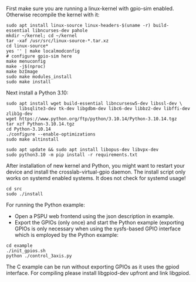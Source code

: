 First make sure you are running a linux-kernel with gpio-sim enabled.
Otherwise recompile the kernel with it:
```
sudo apt install linux-source linux-headers-$(uname -r) build-essential libncurses-dev pahole
mkdir ~/kernel; cd ~/kernel
tar -xaf /usr/src/linux-source-*.tar.xz
cd linux-source*
yes '' | make localmodconfig
# configure gpio-sim here
make menuconfig
make -j$(nproc)
make bzImage
sudo make modules_install
sudo make install
```

Next install a Python 3.10:
```
sudo apt install wget build-essential libncursesw5-dev libssl-dev \
     libsqlite3-dev tk-dev libgdbm-dev libc6-dev libbz2-dev libffi-dev zlib1g-dev
wget https://www.python.org/ftp/python/3.10.14/Python-3.10.14.tgz
tar xzf Python-3.10.14.tgz
cd Python-3.10.14
./configure --enable-optimizations
sudo make altinstall
```

```
sudo apt update && sudo apt install libopus-dev libvpx-dev
sudo python3.10 -m pip install -r requirements.txt
```

After installation of new kernel and Python, you might want to restart your device and install the crosslab-virtual-gpio daemon. The install script only works on systemd enabled systems. It does not check for systemd usage!
```
cd src
sudo ./install
```

For running the Python example:

* Open a PSPU web frontend using the json description in example.
* Export the GPIOs (only once) and start the Python example (exporting GPIOs is only necessary when using the sysfs-based GPIO interface which is employed by the Python example:
```
cd example
./init_gpios.sh
python ./control_3axis.py
```

The C example can be run without exporting GPIOs as it uses the gpiod interface. For compiling please install libgpiod-dev upfront and
link libgpiod.

